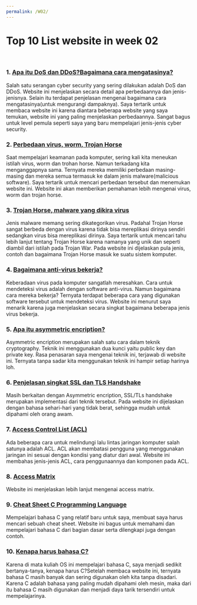 ```yaml
---
permalink: /W02/
---
```


# Top 10 List website in week 02
<br>

### 1. [Apa itu DoS dan DDoS?Bagaimana cara mengatasinya?](https://comparitech.com/net-admin/dos-vs-ddos-attacks-differences-prevention)<br>
Salah satu serangan cyber security yang sering dilakukan adalah DoS dan DDoS. Website ini menjelaskan secara detail apa perbedaannya dan jenis-jenisnya. Selain itu terdapat penjelasan mengenai bagaimana cara mengatasinya(untuk mengurangi dampaknya).
Saya tertarik untuk membaca website ini karena diantara beberapa website yang saya temukan, website ini yang paling menjelaskan perbedaannya. Sangat bagus untuk level pemula seperti saya yang baru mempelajari jenis-jenis cyber security.

### 2. [Perbedaan virus, worm, Trojan Horse](https://tools.cisco.com/security/center/resources/virus_differences)<br>
Saat mempelajari keamanan pada komputer, sering kali kita meneukan istilah virus, worm dan trohan horse. Namun terkadang kita menganggapnya sama. Ternyata mereka memiliki perbedaan masing-masing dan mereka semua termasuk ke dalam jenis malware(malicious software).
Saya tertarik untuk mencari perbedaan tersebut dan menemukan website ini. Website ini akan memberikan pemahaman lebih mengenai virus, worm dan trojan horse.

### 3. [Trojan Horse, malware yang dikira virus](https://imperva.com/learn/application-security/trojans)<br>
Jenis malware memang sering dikategorikan virus. Padahal Trojan Horse sangat berbeda dengan virus karena tidak bisa mereplikasi dirinya sendiri sedangkan virus bisa mereplikasi dirinya. Saya tertarik untuk mencari tahu lebih lanjut tentang Trojan Horse karena namanya yang unik dan seperti diambil dari istilah pada Trojan War. Pada website ini dijelaskan pula jenis, contoh dan bagaimana Trojan Horse masuk ke suatu sistem komputer.

### 4. [Bagaimana anti-virus bekerja?](https://cs.stanford.edu/people/eroberts/cs201/projects/2000-01/viruses/amtivirus.html)<br>
Keberadaan virus pada komputer sangatlah meresahkan. Cara untuk mendeteksi virus adalah dengan software anti-virus. Namun bagaimana cara mereka bekerja? Ternyata terdapat beberapa cara yang digunakan software tersebut untuk mendeteksi virus. Website ini menurut saya menarik karena juga menjelaskan secara singkat bagaimana beberapa jenis virus bekerja.

### 5. [Apa itu asymmetric encription?](https://cheapsslsecurity.com/blog/what-is-asymmetric-encryption-understand-with-simple-examples)<br>
Asymmetric encription merupakan salah satu cara dalam teknik cryptography. Teknik ini menggunakan dua kunci yaitu public key dan private key. Rasa penasaran saya mengenai teknik ini, terjawab di website ini. Ternyata tanpa sadar kita menggunakan teknik ini hampir setiap harinya loh.

### 6. [Penjelasan singkat SSL dan TLS Handshake](https://cheapsslsecurity.com/blog/what-is-ssl-tls-handshake-understand-the-process-in-just-3-minutes)<br>
Masih berkaitan dengan Asymmetric encription, SSL/TLs handshake merupakan implementasi dari teknik tersebut. Pada website ini dijelaskan dengan bahasa sehari-hari yang tidak berat, sehingga mudah untuk dipahami oleh orang awam.

### 7. [Access Control List (ACL)](https://ittsystems.com/access-control-list-acl)<br>
Ada beberapa cara untuk melindungi lalu lintas jaringan komputer salah satunya adalah ACL. ACL akan membatasi pengguna yang menggunakan jaringan ini sesuai dengan kondisi yang diatur dari awal. Website ini membahas jenis-jenis ACL, cara penggunaannya dan komponen pada ACL.

### 8. [Access Matrix](https://padakuu.com/article/163-access-matrix)<br>
Website ini menjelaskan lebih lanjut mengenai access matrix.

### 9. [Cheat Sheet C Programming Language](https://developerinsider.co/c-programming=language-cheat-sheet)<br>
Mempelajari bahasa C yang relatif baru untuk saya, membuat saya harus mencari sebuah cheat sheet. Website ini bagus untuk memahami dan mempelajari bahasa C dari bagian dasar serta dilengkapi juga dengan contoh.
### 10. [Kenapa harus bahasa C?](https://toptal.com/c/after-all-these-years-the-world-is-still-powered-by-c-programming)<br>
Karena di mata kuliah OS ini mempelajari bahasa C, saya menjadi sedikit bertanya-tanya, kenapa harus C?Setelah membaca website ini, ternyata bahasa C masih banyak dan sering digunakan oleh kita tanpa disadari. Karena C adalah bahasa yang paling mudah dipahami oleh mesin, maka dari itu bahasa C masih digunakan dan menjadi daya tarik tersendiri untuk mempelajarinya.
